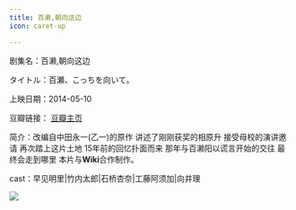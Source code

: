 ```yaml
---
title: 百濑,朝向这边
icon: caret-up

---
```


剧集名：百濑,朝向这边

タイトル：百瀬、こっちを向いて。

上映日期：2014-05-10

豆瓣链接： [豆瓣主页](https://movie.douban.com/subject/24702626/)

简介：改编自中田永一(乙一)的原作 讲述了刚刚获奖的相原升 接受母校的演讲邀请 再次踏上这片土地 15年前的回忆扑面而来 那年与百濑阳以谎言开始的交往 最终会走到哪里
​​​
本片与**Wiki**合作制作。

cast：早见明里|竹内太郎|石桥杏奈|工藤阿须加|向井理

![](https://listpic.tsgsanjiao.com/movie/2014/2014bl.jpg)